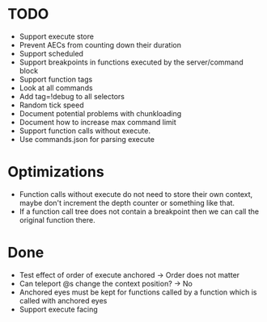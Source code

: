 # TODO
* Support execute store
* Prevent AECs from counting down their duration
* Support scheduled
* Support breakpoints in functions executed by the server/command block
* Support function tags
* Look at all commands
* Add tag=!debug to all selectors
* Random tick speed
* Document potential problems with chunkloading
* Document how to increase max command limit
* Support function calls without execute.
* Use commands.json for parsing execute

# Optimizations
* Function calls without execute do not need to store their own context, maybe don't increment the depth counter or something like that.
* If a function call tree does not contain a breakpoint then we can call the original function there.

# Done
* Test effect of order of execute anchored -> Order does not matter
* Can teleport @s change the context position? -> No
* Anchored eyes must be kept for functions called by a function which is called with anchored eyes
* Support execute facing
